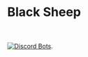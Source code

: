 # Black Sheep <br /> <br />           
[![Discord Bots](https://top.gg/api/widget/716985864512864328.svg)](https://top.gg/bot/716985864512864328). 

